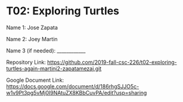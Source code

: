 # T02: Exploring Turtles

Name 1: Jose Zapata

Name 2: Joey Martin

Name 3 (if needed): ____________

Repository Link: https://github.com/2019-fall-csc-226/t02-exploring-turtles-again-martinj2-zapatamezaj.git

Google Document Link: https://docs.google.com/document/d/186rhgSJJO5c-w1v9Pt3pg5vMj0I9NAtuZX8KBbCuvPA/edit?usp=sharing
